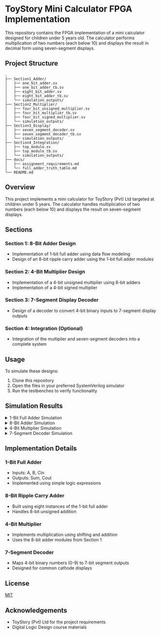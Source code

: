 # ToyStory Mini Calculator FPGA Implementation

This repository contains the FPGA implementation of a mini calculator designed for children under 5 years old. The calculator performs multiplication of two numbers (each below 10) and displays the result in decimal form using seven-segment displays.

## Project Structure

```
.
├── Section1_Adder/
│   ├── one_bit_adder.sv
│   ├── one_bit_adder_tb.sv
│   ├── eight_bit_adder.sv
│   ├── eight_bit_adder_tb.sv
│   └── simulation_outputs/
├── Section2_Multiplier/
│   ├── four_bit_unsigned_multiplier.sv
│   ├── four_bit_multiplier_tb.sv
│   ├── four_bit_signed_multiplier.sv
│   └── simulation_outputs/
├── Section3_Display/
│   ├── seven_segment_decoder.sv
│   ├── seven_segment_decoder_tb.sv
│   └── simulation_outputs/
├── Section4_Integration/
│   ├── top_module.sv
│   ├── top_module_tb.sv
│   └── simulation_outputs/
├── docs/
│   ├── assignment_requirements.md
│   └── full_adder_truth_table.md
└── README.md
```

## Overview

This project implements a mini calculator for ToyStory (Pvt) Ltd targeted at children under 5 years. The calculator handles multiplication of two numbers (each below 10) and displays the result on seven-segment displays.

## Sections

### Section 1: 8-Bit Adder Design
- Implementation of 1-bit full adder using data flow modeling
- Design of an 8-bit ripple carry adder using the 1-bit full adder modules

### Section 2: 4-Bit Multiplier Design
- Implementation of a 4-bit unsigned multiplier using 8-bit adders
- Implementation of a 4-bit signed multiplier

### Section 3: 7-Segment Display Decoder
- Design of a decoder to convert 4-bit binary inputs to 7-segment display outputs

### Section 4: Integration (Optional)
- Integration of the multiplier and seven-segment decoders into a complete system

## Usage

To simulate these designs:
1. Clone this repository
2. Open the files in your preferred SystemVerilog simulator
3. Run the testbenches to verify functionality

## Simulation Results

<details>
<summary>1-Bit Full Adder Simulation</summary>
<p>
<!-- Insert simulation screenshot here -->
</p>
</details>

<details>
<summary>8-Bit Adder Simulation</summary>
<p>
<!-- Insert simulation screenshot here -->
</p>
</details>

<details>
<summary>4-Bit Multiplier Simulation</summary>
<p>
<!-- Insert simulation screenshot here -->
</p>
</details>

<details>
<summary>7-Segment Decoder Simulation</summary>
<p>
<!-- Insert simulation screenshot here -->
</p>
</details>

## Implementation Details

### 1-Bit Full Adder
- Inputs: A, B, Cin
- Outputs: Sum, Cout
- Implemented using simple logic expressions

### 8-Bit Ripple Carry Adder
- Built using eight instances of the 1-bit full adder
- Handles 8-bit unsigned addition

### 4-Bit Multiplier
- Implements multiplication using shifting and addition
- Uses the 8-bit adder modules from Section 1

### 7-Segment Decoder
- Maps 4-bit binary numbers (0-9) to 7-bit segment outputs
- Designed for common cathode displays

## License

[MIT](https://choosealicense.com/licenses/mit/)

## Acknowledgements

- ToyStory (Pvt) Ltd for the project requirements
- Digital Logic Design course materials
